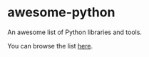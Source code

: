 # awesome-python

An awesome list of Python libraries and tools.

You can browse the list [here](https://joaompinto.github.io/awesome-python/).
